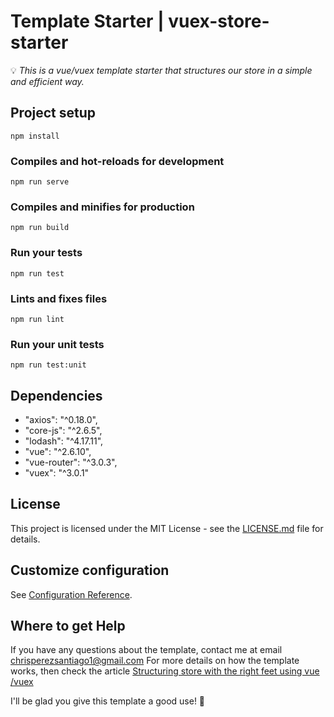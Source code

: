 # Template Starter | vuex-store-starter
💡 *This is a vue/vuex template starter that structures our store in a simple and efficient way.* 

## Project setup
```
npm install
```

### Compiles and hot-reloads for development
```
npm run serve
```

### Compiles and minifies for production
```
npm run build
```

### Run your tests
```
npm run test
```

### Lints and fixes files
```
npm run lint
```

### Run your unit tests
```
npm run test:unit
```

## Dependencies
- "axios": "^0.18.0",
- "core-js": "^2.6.5",
- "lodash": "^4.17.11",
- "vue": "^2.6.10",
- "vue-router": "^3.0.3",
- "vuex": "^3.0.1"

## License
This project is licensed under the MIT License - see the [LICENSE.md](https://github.com/ChrisMichaelPerezSantiago/vuex-store-starter/blob/master/LICENSE) file for details.

## Customize configuration
See [Configuration Reference](https://cli.vuejs.org/config/).


## Where to get Help
If you have any questions about the template, contact me at email chrisperezsantiago1@gmail.com
For more details on how the template works, then check the article [Structuring store with the right feet using vue /vuex](https://medium.com/@chrismichaelperez/structuring-store-with-the-right-feet-using-vue-vuex-4ab69070cac0)


I'll be glad you give this template a good use! 💖
